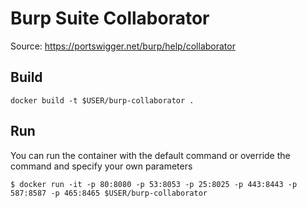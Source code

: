# Burp Suite Collaborator
Source: https://portswigger.net/burp/help/collaborator

## Build
```
docker build -t $USER/burp-collaborator .
```

## Run
You can run the container with the default command or override the command and specify your own parameters

```
$ docker run -it -p 80:8080 -p 53:8053 -p 25:8025 -p 443:8443 -p 587:8587 -p 465:8465 $USER/burp-collaborator
```
